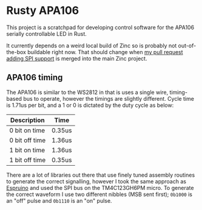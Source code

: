 # Rusty APA106

This project is a scratchpad for developing control software for the APA106 serially controllable LED in Rust.

It currently depends on a weird local build of Zinc so is probably not out-of-the-box buildable right now. That should change when [my pull request adding SPI support](https://github.com/hackndev/zinc/pull/401) is merged into the main Zinc project.

## APA106 timing

The APA106 is similar to the WS2812 in that is uses a single wire, timing-based bus to operate, however the timings are slightly different. Cycle time is 1.71us per bit, and a 1 or 0 is dictated by the duty cycle as below:

| Description | Time |
| --- | --- |
| 0 bit on time | 0.35us
| 0 bit off time | 1.36us
| 1 bit on time | 1.36us
| 1 bit off time | 0.35us

There are a lot of libraries out there that use finely tuned assembly routines to generate the correct signalling, however I took the same approach as [Espruino](http://www.espruino.com/WS2811) and used the SPI bus on the TM4C123GH6PM micro. To generate the correct waveform I use two different nibbles (MSB sent first); `0b1000` is an "off" pulse and `0b1110` is an "on" pulse.
